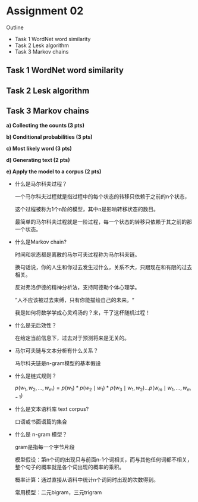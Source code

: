 # Assignment 02

Outline

* Task 1 WordNet word similarity
* Task 2 Lesk algorithm
* Task 3 Markov chains

## Task 1 WordNet word similarity

## Task 2 Lesk algorithm

## Task 3 Markov chains

__a) Collecting the counts (3 pts)__

__b) Conditional probabilities (3 pts)__

__c) Most likely word (3 pts)__

__d) Generating text (2 pts)__

__e) Apply the model to a corpus (2 pts)__

* 什么是马尔科夫过程？

  一个马尔科夫过程就是指过程中的每个状态的转移只依赖于之前的n个状态，
  
  这个过程被称为1个n阶的模型，其中n是影响转移状态的数目。
  
  最简单的马尔科夫过程就是一阶过程，每一个状态的转移只依赖于其之前的那一个状态。

* 什么是Markov chain?

  时间和状态都是离散的马尔可夫过程称为马尔科夫链。

  换句话说，你的人生和你过去发生过什么，关系不大，只跟现在和有限的过去相关。
  
  反对弗洛伊德的精神分析法，支持阿德勒个体心理学。
  
  ”人不应该被过去束缚，只有你能描绘自己的未来。“
  
  我是如何将数学学成心灵鸡汤的？来，干了这杯随机过程！

* 什么是无后效性？

  在给定当前信息下，过去对于预测将来是无关的。
  
* 马尔可夫链与文本分析有什么关系？

  马尔科夫链是n-gram模型的基本假设
  
* 什么是链式规则？

  $p\left(w_1, w_2, \ldots, w_m\right)=p\left(w_1\right) * p\left(w_2 \mid w_1\right) * p\left(w_3 \mid w_1, w_2\right) \ldots p\left(w_m \mid w_1, \ldots, w_{m-1}\right)$
  
* 什么是文本语料库 text corpus?
  
  口语或书面语篇的集合
  
* 什么是 n-gram 模型？

  gram是指每一个字节片段
  
  模型假设：第n个词的出现只与前面n-1个词相关，而与其他任何词都不相关，整个句子的概率就是各个词出现的概率的乘积。
  
  概率计算：通过直接从语料中统计n个词同时出现的次数得到。
  
  常用模型：二元bigram，三元trigram
  

  

  

  
